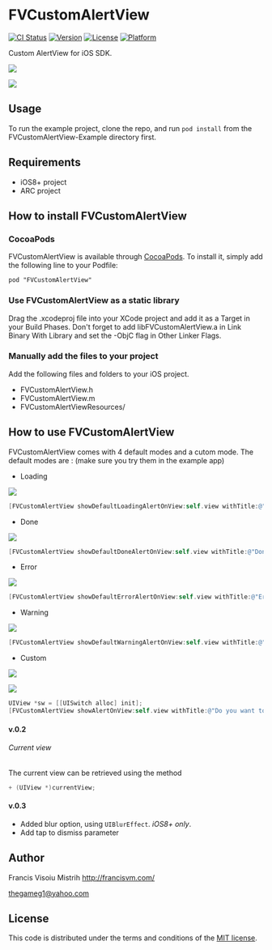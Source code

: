 # FVCustomAlertView
[![CI Status](https://travis-ci.org/thegameg/FVCustomAlertView.svg?branch=master)](https://travis-ci.org/thegameg/FVCustomAlertView)
[![Version](https://img.shields.io/cocoapods/v/FVCustomAlertView.svg?style=flat)](http://cocoadocs.org/docsets/FVCustomAlertView)
[![License](https://img.shields.io/cocoapods/l/FVCustomAlertView.svg?style=flat)](http://cocoadocs.org/docsets/FVCustomAlertView)
[![Platform](https://img.shields.io/cocoapods/p/FVCustomAlertView.svg?style=flat)](http://cocoadocs.org/docsets/FVCustomAlertView)

Custom AlertView for iOS SDK.

[![](https://raw.githubusercontent.com/thegameg/FVCustomAlertView/master/Screenshots/fva0_th.png)](https://raw.githubusercontent.com/thegameg/FVCustomAlertView/master/Screenshots/fva0.png)


[![](https://raw.githubusercontent.com/thegameg/FVCustomAlertView/master/Screenshots/fva1_th.png)](https://raw.githubusercontent.com/thegameg/FVCustomAlertView/master/Screenshots/fva1.png)

## Usage

To run the example project, clone the repo, and run `pod install` from the FVCustomAlertView-Example directory first.

## Requirements

* iOS8+ project
* ARC project

## How to install FVCustomAlertView

### CocoaPods
FVCustomAlertView is available through [CocoaPods](http://cocoapods.org). To install
it, simply add the following line to your Podfile:

    pod "FVCustomAlertView"

### Use FVCustomAlertView as a static library
Drag the .xcodeproj file into your XCode project and add it as a Target in your Build Phases. Don't forget to add libFVCustomAlertView.a in Link Binary With Library and set the -ObjC flag in Other Linker Flags.

### Manually add the files to your project

Add the following files and folders to your iOS project.

* FVCustomAlertView.h
* FVCustomAlertView.m
* FVCustomAlertViewResources/

## How to use FVCustomAlertView

FVCustomAlertView comes with 4 default modes and a cutom mode.
The default modes are : (make sure you try them in the example app)

* Loading

[![](https://raw.githubusercontent.com/thegameg/FVCustomAlertView/master/Screenshots/fva1_th.png)](https://raw.githubusercontent.com/thegameg/FVCustomAlertView/master/Screenshots/fva1.png)
```objective-c
[FVCustomAlertView showDefaultLoadingAlertOnView:self.view withTitle:@"Loading..." withBlur:YES];
```

* Done

[![](https://raw.githubusercontent.com/thegameg/FVCustomAlertView/master/Screenshots/fva2_th.png)](https://raw.githubusercontent.com/thegameg/FVCustomAlertView/master/Screenshots/fva2.png)
```objective-c
[FVCustomAlertView showDefaultDoneAlertOnView:self.view withTitle:@"Done" withBlur:YES];
```

* Error

[![](https://raw.githubusercontent.com/thegameg/FVCustomAlertView/master/Screenshots/fva3_th.png)](https://raw.githubusercontent.com/thegameg/FVCustomAlertView/master/Screenshots/fva3.png)
```objective-c
[FVCustomAlertView showDefaultErrorAlertOnView:self.view withTitle:@"Error" withBlur:YES];
```

* Warning

[![](https://raw.githubusercontent.com/thegameg/FVCustomAlertView/master/Screenshots/fva4_th.png)](https://raw.githubusercontent.com/thegameg/FVCustomAlertView/master/Screenshots/fva4.png)
```objective-c
[FVCustomAlertView showDefaultWarningAlertOnView:self.view withTitle:@"Be careful" withBlur:YES];
```

* Custom

[![](https://raw.githubusercontent.com/thegameg/FVCustomAlertView/master/Screenshots/fva5_th.png)](https://raw.githubusercontent.com/thegameg/FVCustomAlertView/master/Screenshots/fva5.png)

[![](https://raw.githubusercontent.com/thegameg/FVCustomAlertView/master/Screenshots/fva6_th.png)](https://raw.githubusercontent.com/thegameg/FVCustomAlertView/master/Screenshots/fva6.png)
```objective-c
UIView *sw = [[UISwitch alloc] init];
[FVCustomAlertView showAlertOnView:self.view withTitle:@"Do you want to recieve notifications from us?"titleColor:[UIColor whiteColor] width:120 height:140 blur:YES backgroundImage:nil backgroundColor:[UIColor blackColor] cornerRadius:20 shadowAlpha:0.2 alpha:0.8 contentView:sw type:FVAlertTypeCustom];
```

#### v.0.2
###### Current view
The current view can be retrieved using the method
```objective-c
+ (UIView *)currentView;
```

#### v.0.3
* Added blur option, using `UIBlurEffect`. *iOS8+ only*.
* Add tap to dismiss parameter


## Author

Francis Visoiu Mistrih
http://francisvm.com/

thegameg1@yahoo.com

## License

This code is distributed under the terms and conditions of the [MIT license](LICENSE).
